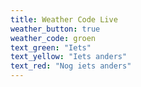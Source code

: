 ```yaml
---
title: Weather Code Live
weather_button: true
weather_code: groen
text_green: "Iets"
text_yellow: "Iets anders"
text_red: "Nog iets anders"
---
```

